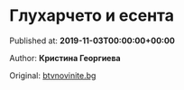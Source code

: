 
# Глухарчето и есента

Published at: **2019-11-03T00:00:00+00:00**

Author: **Кристина Георгиева**

Original: [btvnovinite.bg](https://btvnovinite.bg/az-reporterut/priroda/gluharcheto-i-esenta_536677.html)


